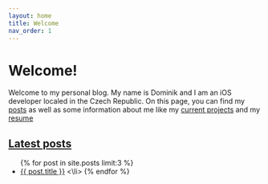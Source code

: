 ```yaml
---
layout: home
title: Welcome
nav_order: 1
---
```


# Welcome!

Welcome to my personal blog. My name is Dominik and I am an iOS developer localed in the Czech Republic. On this page, you can find my [posts](https://dominikgrodl.github.io/posts/) as well as some information about me like my [current projects]() and my [resume]()

## [Latest posts](/posts/)

<ul>
  {% for post in site.posts limit:3 %}
  <li>
   <a href="{{ post.url }}">{{ post.title }}</a>
  <\li>
{% endfor %}
</ul>
